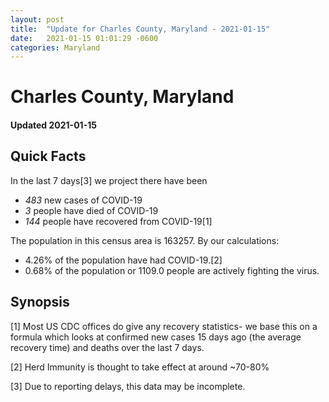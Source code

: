 ```yaml
---
layout: post
title:  "Update for Charles County, Maryland - 2021-01-15"
date:   2021-01-15 01:01:29 -0600
categories: Maryland
---
```


# Charles County, Maryland
#### Updated 2021-01-15

## Quick Facts

In the last 7 days[3] we project there have been
- *483* new cases of COVID-19
- *3* people have died of COVID-19
- *144* people have recovered from COVID-19[1]

The population in this census area is 163257. By our calculations:
- 4.26% of the population have had COVID-19.[2]
- 0.68% of the population or 1109.0 people are actively fighting the virus.

## Synopsis




[1] Most US CDC offices do give any recovery statistics- we base this on a formula which looks at confirmed new cases
15 days ago (the average recovery time) and deaths over the last 7 days.

[2] Herd Immunity is thought to take effect at around ~70-80%

[3] Due to reporting delays, this data may be incomplete.
 
    